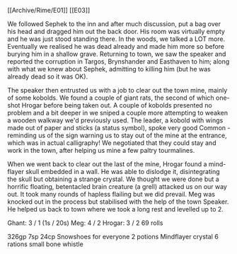 [[Archive/Rime/E01]] [[E03]]

We followed Sephek to the inn and after much discussion, put a bag over his head and dragged him out the back door. His room was virtually empty and he was just stood standing there. In the woods, we talked a LOT more. Eventually we realised he was dead already and made him more so before burying him in a shallow grave. Returning to town, we saw the speaker and reported the corruption in Targos, Brynshander and Easthaven to him; along with what we knew about Sephek, admitting to killing him (but he was already dead so it was OK).

The speaker then entrusted us with a job to clear out the town mine, mainly of some kobolds. We found a couple of giant rats, the second of which one-shot Hrogar before being taken out. A couple of kobolds presented no problem and a bit deeper in we sniped a couple more attempting to weaken a wooden walkway we'd previously used. The leader, a kobold with wings made out of paper and sticks (a status symbol), spoke very good Common - reminding us of the sign warning us to stay out of the mine at the entrance, which was in actual calligraphy! We negotiated that they could stay and work in the town, after helping us mine a few paltry tourmalines.

When we went back to clear out the last of the mine, Hrogar found a mind-flayer skull embedded in a wall. He was able to dislodge it, disintegrating the skull but obtaining a strange crystal. We thought we were done but a horrific floating, betentacled brain creature (a grell) attacked us on our way out. It took many rounds of hapless flailing but we did prevail. Meg was knocked out in the process but stabilised with the help of the town Speaker. He helped us back to town where we took a long rest and levelled up to 2.

Ghant: 3 / 1  (1s / 20s)
Meg: 4 / 2 
Hrogar: 3 / 2
69 rolls

326gp 7sp 24cp
Snowshoes for everyone
2 potions
Mindflayer crystal
6 rations
small bone whistle